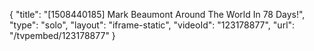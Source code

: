 {
    "title": "[1508440185] Mark Beaumont Around The World In 78 Days!",
    "type": "solo",
    "layout": "iframe-static",
    "videoId": "123178877",
    "url": "\/tvpembed\/123178877"
}